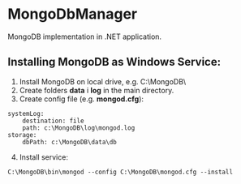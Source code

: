 # MongoDbManager
MongoDB implementation in .NET application.

## Installing MongoDB as Windows Service:
1. Install MongoDB on local drive, e.g. C:\MongoDB\
2. Create folders **data** i **log** in the main directory.
3. Create config file (e.g. **mongod.cfg**):
```
systemLog:
    destination: file
    path: c:\MongoDB\log\mongod.log
storage:
    dbPath: c:\MongoDB\data\db
```

4. Install service:
```
C:\MongoDB\bin\mongod --config C:\MongoDB\mongod.cfg --install
```
